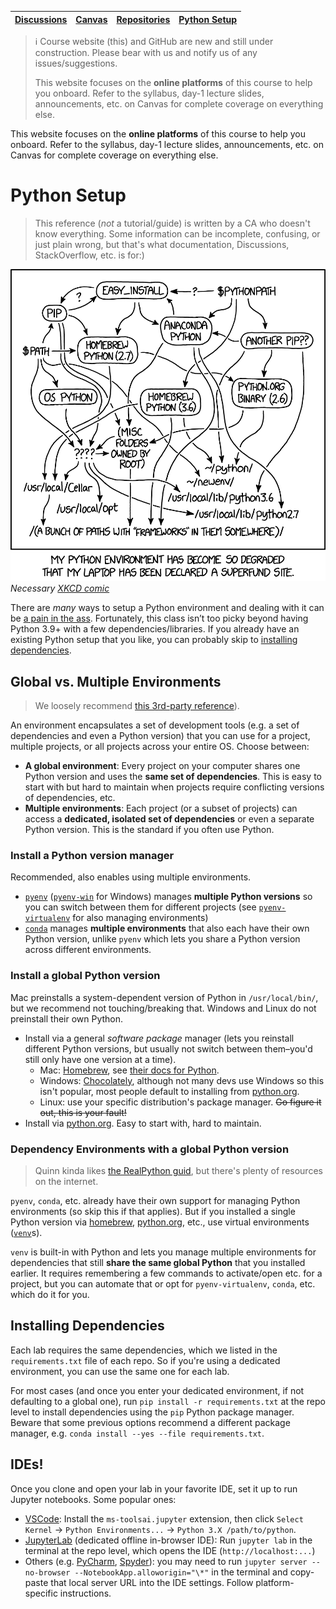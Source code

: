 | [Discussions](https://github.com/orgs/uiuc-cs448/discussions) | [Canvas](https://canvas.illinois.edu/courses/52926) | [Repositories](https://github.com/orgs/uiuc-cs448/repositories) | [Python Setup](https://uiuc-cs448.github.io/python) |
| ------------------------------------------------------------- | --------------------------------------------------- | --------------------------------------------------------------- | --------------------------------------------------- |

> ℹ️ Course website (this) and GitHub are new and still under construction. Please bear with us and notify us of any issues/suggestions.
>
> This website focuses on the **online platforms** of this course to help you onboard. Refer to the syllabus, day-1 lecture slides, announcements, etc. on Canvas for complete coverage on everything else.

This website focuses on the **online platforms** of this course to help you onboard. Refer to the syllabus, day-1 lecture slides, announcements, etc. on Canvas for complete coverage on everything else.

# Python Setup

> This reference (_not_ a tutorial/guide) is written by a CA who doesn't know everything. Some information can be incomplete, confusing, or just plain wrong, but that's what documentation, Discussions, StackOverflow, etc. is for:)

![](images/python.png)
_Necessary [XKCD comic](https://xkcd.com/1987/)_

There are _many_ ways to setup a Python environment and dealing with it can be [a pain in the ass](https://xkcd.com/1987/). Fortunately, this class isn’t too picky beyond having Python 3.9+ with a few dependencies/libraries. If you already have an existing Python setup that you like, you can probably skip to [installing dependencies](https://uiuc-cs448.github.io/python#installing-dependencies).

## Global vs. Multiple Environments

> We loosely recommend [this 3rd-party reference](https://realpython.com/effective-python-environment/#python-version-management)).

An environment encapsulates a set of development tools (e.g. a set of dependencies and even a Python version) that you can use for a project, multiple projects, or all projects across your entire OS. Choose between:

- **A global environment**: Every project on your computer shares one Python version and uses the **same set of dependencies**. This is easy to start with but hard to maintain when projects require conflicting versions of dependencies, etc.
- **Multiple environments**: Each project (or a subset of projects) can access a **dedicated, isolated set of dependencies** or even a separate Python version. This is the standard if you often use Python.

### Install a Python version manager

Recommended, also enables using multiple environments.

- [`pyenv`](https://github.com/pyenv/pyenv) ([`pyenv-win`](https://github.com/pyenv-win/pyenv-win) for Windows) manages **multiple Python versions** so you can switch between them for different projects (see [`pyenv-virtualenv`](https://github.com/pyenv/pyenv-virtualenv) for also managing environments)
- [`conda`](https://docs.conda.io/projects/conda/en/latest/index.html) manages **multiple environments** that also each have their own Python version, unlike `pyenv` which lets you share a Python version across different environments.

### Install a global Python version

Mac preinstalls a system-dependent version of Python in `/usr/local/bin/`, but we recommend not touching/breaking that. Windows and Linux do not preinstall their own Python.

- Install via a general _software package_ manager (lets you reinstall different Python versions, but usually not switch between them–you'd still only have one version at a time).
  - Mac: [Homebrew](https://brew.sh/), see [their docs for Python](https://docs.brew.sh/Homebrew-and-Python).
  - Windows: [Chocolately](https://chocolatey.org/), although not many devs use Windows so this isn't popular, most people default to installing from [python.org](https://www.python.org/).
  - Linux: use your specific distribution's package manager. ~~Go figure it out, this is your fault!~~
- Install via [python.org](https://www.python.org/). Easy to start with, hard to maintain.

### Dependency Environments with a global Python version

> Quinn kinda likes [the RealPython guid](https://realpython.com/effective-python-environment/#python-version-management), but there's plenty of  resources on the internet.

`pyenv`, `conda`, etc. already have their own support for managing Python environments (so skip this if that applies). But if you installed a single Python version via [homebrew](https://formulae.brew.sh/formula/python@3.12), [python.org](https://www.python.org/), etc., use virtual environments ([`venv`](https://docs.python.org/3/library/venv.html)s).

`venv` is built-in with Python and lets you manage multiple environments for dependencies that still **share the same global Python** that you installed earlier. It requires remembering a few commands to activate/open etc. for a project, but you can automate that or opt for `pyenv-virtualenv`, `conda`, etc. which do it for you.

## Installing Dependencies

Each lab requires the same dependencies, which we listed in the `requirements.txt` file of each repo. So if you're using a dedicated environment, you can use the same one for each lab.

For most cases (and once you enter your dedicated environment, if not defaulting to a global one), run `pip install -r requirements.txt` at the repo level to install dependencies using the `pip` Python package manager. Beware that some previous options recommend a different package manager, e.g. `conda install --yes --file requirements.txt`.

## IDEs!

Once you clone and open your lab in your favorite IDE, set it up to run Jupyter notebooks. Some popular ones:

- [VSCode](https://code.visualstudio.com/docs/datascience/jupyter-notebooks): Install the `ms-toolsai.jupyter` extension, then click `Select Kernel` → `Python Environments...` → `Python 3.X /path/to/python`.
- [JupyterLab](https://jupyterlab.readthedocs.io/en/stable/getting_started/starting.html) (dedicated offline in-browser IDE): Run `jupyter lab` in the terminal at the repo level, which opens the IDE (`http://localhost:...`)
- Others (e.g. [PyCharm](https://www.jetbrains.com/help/pycharm/configuring-jupyter-notebook.html), [Spyder](https://docs.spyder-ide.org/current/plugins/notebook.html)): you may need to run `jupyter server --no-browser --NotebookApp.alloworigin="\*"` in the terminal and copy-paste that local server URL into the IDE settings. Follow platform-specific instructions.
